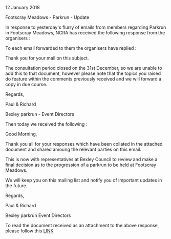 12 January 2018

Footscray Meadows - Parkrun - Update

In response to yesterday's flurry of emails from members regarding Parkrun in Footscray Meadows, NCRA has received the following response from the organisers :

To each email forwarded to them the organisers have replied :

Thank you for your mail on this subject.

The consultation period closed on the 31st December, so we are unable to add this to that document, however please note that the topics you raised do feature within the comments previously received and we will forward a copy in due course.

Regards,

Paul & Richard

Bexley parkrun - Event Directors

Then today we received the following :

Good Morning,

Thank you all for your responses which have been collated in the attached document and shared amoung the relevant parties on this email.

This is now with representatives at Bexley Council to review and make a final decision as to the progression of a parkrun to be held at Footscray Meadows.

We will keep you on this mailing list and notify you of important updates in the future.

Regards,

Paul & Richard

Bexley parkrun Event Directors

To read the document received as an attachment to the above response, please follow this [LINK](http://www.northcrayresidents.org.uk/pdf_docs/parkrun_consultation.pdf)
